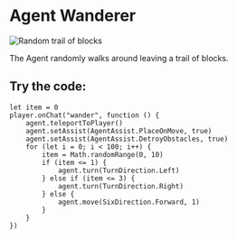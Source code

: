 # Agent Wanderer

![Random trail of blocks](/static/mods/agent-wanderer.jpg)

The Agent randomly walks around leaving a trail of blocks.

## Try the code:

```blocks
let item = 0
player.onChat("wander", function () {
    agent.teleportToPlayer()
    agent.setAssist(AgentAssist.PlaceOnMove, true)
    agent.setAssist(AgentAssist.DetroyObstacles, true)
    for (let i = 0; i < 100; i++) {
        item = Math.randomRange(0, 10)
        if (item <= 1) {
            agent.turn(TurnDirection.Left)
        } else if (item <= 3) {
            agent.turn(TurnDirection.Right)
        } else {
            agent.move(SixDirection.Forward, 1)
        }
    }
})
```
